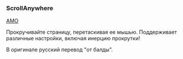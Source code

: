 ### ScrollAnywhere
  
[AMO](https://addons.mozilla.org/ru/firefox/addon/scroll_anywhere/)
  
Прокручивайте страницу, перетаскивая ее мышью. Поддерживает различные настройки, включая инерцию прокрутки!  
  
В оригинале русский перевод "от балды".
